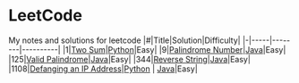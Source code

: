 # LeetCode
My notes and solutions for leetcode
|#|Title|Solution|Difficulty|
|-|-----|--------|----------|
|1|[Two Sum](https://leetcode.com/problems/two-sum)|[Python](https://github.com/yiyangd/LeetCode/blob/main/Python/001two_sum.py)|Easy|
|9|[Palindrome Number](https://leetcode.com/problems/palindrome-number)|[Java](https://github.com/yiyangd/LeetCode/blob/main/Java/009isPalindromeNum.java)|Easy|
|125|[Valid Palindrome](https://leetcode.com/problems/valid-palindrome)|[Java](https://github.com/yiyangd/LeetCode/blob/main/Java/125isPalindrome.java)|Easy|
|344|[Reverse String](https://leetcode.com/problems/reverse-string)|[Java](https://github.com/yiyangd/LeetCode/blob/main/Java/344reverseString.java)|Easy|
|1108|[Defanging an IP Address](https://leetcode.com/problems/defanging-an-ip-address/)|[Python](https://github.com/yiyangd/LeetCode/blob/main/Python/1108Defanging_IP_Address.py) \| [Java](https://github.com/yiyangd/LeetCode/blob/main/Java/1108defangIPaddr.java)|Easy|
